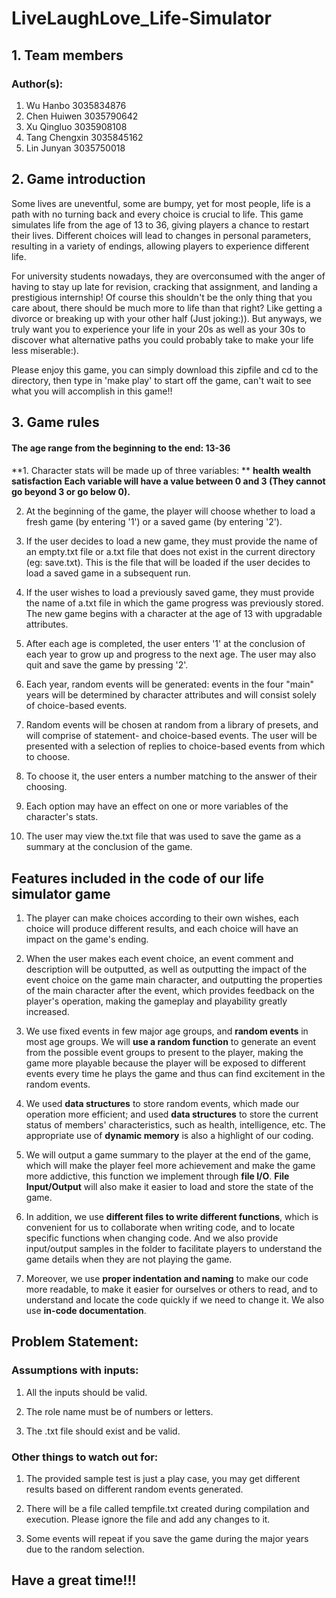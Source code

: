 # LiveLaughLove_Life-Simulator
## 1. Team members
### Author(s): 
1. Wu Hanbo 3035834876
2. Chen Huiwen 3035790642
3. Xu Qingluo 3035908108
4. Tang Chengxin 3035845162
5. Lin Junyan 3035750018

## 2. Game introduction
Some lives are uneventful, some are bumpy, yet for most people, life is a path with no turning back and every choice is crucial to life.
This game simulates life from the age of 13 to 36, giving players a chance to restart their lives. Different choices will lead to changes in personal parameters, resulting in a variety of endings, allowing players to experience different life.

For university students nowadays, they are overconsumed with the anger of having to stay up late for revision, cracking that assignment, and landing a prestigious internship! Of course this shouldn't be the only thing that you care about, there should be much more to life than that right? Like getting a divorce or breaking up with your other half (Just joking:)). But anyways, we truly want you to experience your life in your 20s as well as your 30s to discover what alternative paths you could probably take to make your life less miserable:). 

Please enjoy this game, you can simply download this zipfile and cd to the directory, then type in 'make play' to start off the game, can't wait to see what you will accomplish in this game!!

## 3. Game rules
#### The age range from the beginning to the end: 13-36
#### 
**1. Character stats will be made up of three variables:  **
    **health**
    **wealth**
    **satisfaction**
**Each variable will have a value between 0 and 3 (They cannot go beyond 3 or go below 0).**

2. At the beginning of the game, the player will choose whether to load a fresh game (by entering '1') or a saved game (by entering '2').

3. If the user decides to load a new game, they must provide the name of an empty.txt file or a.txt file that does not exist in the current directory (eg: save.txt). This is the file that will be loaded if the user decides to load a saved game in a subsequent run.

4. If the user wishes to load a previously saved game, they must provide the name of a.txt file in which the game progress was previously stored.
The new game begins with a character at the age of 13 with upgradable attributes.

5. After each age is completed, the user enters '1' at the conclusion of each year to grow up and progress to the next age. The user may also quit and save the game by pressing '2'.

6. Each year, random events will be generated: events in the four "main" years will be determined by character attributes and will consist solely of choice-based events.

7. Random events will be chosen at random from a library of presets, and will comprise of statement- and choice-based events.
The user will be presented with a selection of replies to choice-based events from which to choose.

8. To choose it, the user enters a number matching to the answer of their choosing.

9. Each option may have an effect on one or more variables of the character's stats.

10. The user may view the.txt file that was used to save the game as a summary at the conclusion of the game.

## Features included in the code of our life simulator game

1. The player can make choices according to their own wishes, each choice will produce different results, and each choice will have an impact on the game's ending.

2. When the user makes each event choice, an event comment and description will be outputted, as well as outputting the impact of the event choice on the game main character, and outputting the properties of the main character after the event, which provides feedback on the player's operation, making the gameplay and playability greatly increased.

3. We use fixed events in few major age groups, and **random events** in most age groups. We will **use a random function** to generate an event from the possible event groups to present to the player, making the game more playable because the player will be exposed to different events every time he plays the game and thus can find excitement in the random events.

4. We used **data structures** to store random events, which made our operation more efficient; and used **data structures** to store the current status of members' characteristics, such as health, intelligence, etc. The appropriate use of **dynamic memory** is also a highlight of our coding.

5. We will output a game summary to the player at the end of the game, which will make the player feel more achievement and make the game more addictive, this function we implement through **file I/O**. **File Input/Output** will also make it easier to load and store the state of the game.

6. In addition, we use **different files to write different functions**, which is convenient for us to collaborate when writing code, and to locate specific functions when changing code. And we also provide input/output samples in the folder to facilitate players to understand the game details when they are not playing the game.

7. Moreover, we use **proper indentation and naming** to make our code more readable, to make it easier for ourselves or others to read, and to understand and locate the code quickly if we need to change it. We also use **in-code documentation**.

## Problem Statement:

### Assumptions with inputs:
1. All the inputs should be valid.

2. The role name must be of numbers or letters.

3. The .txt file should exist and be valid.

### Other things to watch out for:
1. The provided sample test is just a play case, you may get different results based on different random events generated.

2. There will be a file called tempfile.txt created during compilation and execution. Please ignore the file and add any changes to it.

3. Some events will repeat if you save the game during the major years due to the random selection.

## Have a great time!!!

